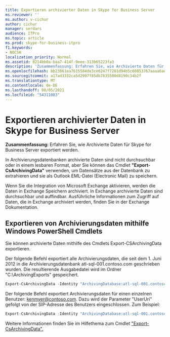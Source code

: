 ```yaml
---
title: Exportieren archivierter Daten in Skype for Business Server
ms.reviewer: ''
ms.author: v-cichur
author: cichur
manager: serdars
audience: ITPro
ms.topic: article
ms.prod: skype-for-business-itpro
f1.keywords:
- NOCSH
localization_priority: Normal
ms.assetid: 8214bb0a-baa7-414f-9eee-313b65223fa3
description: 'Zusammenfassung: Erfahren Sie, wie Archivierte Daten für Skype for Business Server exportiert werden.'
ms.openlocfilehash: bb23861ea7615584de3ce6247f7281d94b5c60853767aaaa6ae495d3a6264dc7
ms.sourcegitcommit: a17ad3332ca5d2997f85db7835500d8190c34b2f
ms.translationtype: MT
ms.contentlocale: de-DE
ms.lasthandoff: 08/05/2021
ms.locfileid: "54311083"
---
```

# <a name="export-archived-data-in-skype-for-business-server"></a>Exportieren archivierter Daten in Skype for Business Server

**Zusammenfassung:** Erfahren Sie, wie Archivierte Daten für Skype for Business Server exportiert werden.
  
In Archivierungsdatenbanken archivierte Daten sind nicht durchsuchbar oder in einem lesbaren Format, aber Sie können das Cmdlet **"Export-CsArchivingData"** verwenden, um Datensätze aus der Datenbank zu extrahieren und sie als Outlook EML-Datei (Electronic Mail) zu speichern.
  
Wenn Sie die Integration von Microsoft Exchange aktivieren, werden die Daten in Exchange Speichern archiviert. In Exchange archivierte Daten sind durchsuchbar und auffindbar. Ausführliche Informationen zum Zugriff auf Daten, die in Exchange archiviert werden, finden Sie in der Exchange Dokumentation.
  
## <a name="exporting-archiving-data-by-using-windows-powershell-cmdlets"></a>Exportieren von Archivierungsdaten mithilfe Windows PowerShell Cmdlets

Sie können archivierte Daten mithilfe des Cmdlets Export-CSArchivingData exportieren. 
  
Der folgende Befehl exportiert alle Archivierungsdaten, die seit dem 1. Juni 2012 in die Archivierungsdatenbank atl-sql-001.contoso.com geschrieben wurden. Die resultierende Ausgabedatei wird im Ordner "C:\ArchivingExports" gespeichert.
  
```PowerShell
Export-CsArchivingData -Identity "ArchivingDatabase:atl-sql-001.contoso.com" -StartDate 6/1/2012 -OutputFolder "C:\ArchivingExports"
```

Der folgende Befehl exportiert Archivierungsdaten für einen einzelnen Benutzer: kenmyer@contoso.com. Dazu wird der Parameter "UserUri" gefolgt von der SIP-Adresse des Benutzers eingeschlossen. Zum Beispiel: 
  
```PowerShell
Export-CsArchivingData -Identity "ArchivingDatabase:atl-sql-001.contoso.com" -StartDate 6/1/2012 -OutputFolder "C:\ArchivingExports" -UserUri "sip:kenmyer@contoso.com"
```

Weitere Informationen finden Sie im Hilfethema zum Cmdlet ["Export-CsArchivingData".](/powershell/module/skype/export-csarchivingdata?view=skype-ps)
